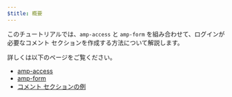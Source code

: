 ```yaml
---
$title: 概要
---
```


このチュートリアルでは、`amp-access` と `amp-form` を組み合わせて、ログインが必要なコメント セクションを作成する方法について解説します。

詳しくは以下のページをご覧ください。

- [amp-access](/ja/docs/reference/components/amp-access)
- [amp-form](/ja/docs/reference/components/amp-form)
- [コメント セクションの例](https://ampbyexample.com/samples_templates/comment_section/)

